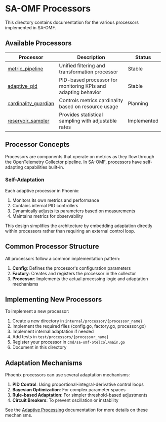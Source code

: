# SA-OMF Processors

This directory contains documentation for the various processors implemented in SA-OMF.

## Available Processors

| Processor | Description | Status |
|-----------|-------------|--------|
| [metric_pipeline](../processor/metric_pipeline.md) | Unified filtering and transformation processor | Stable |
| [adaptive_pid](./adaptive_pid.md) | PID-based processor for monitoring KPIs and adapting behavior | Stable |
| [cardinality_guardian](./cardinality_guardian.md) | Controls metrics cardinality based on resource usage | Planning |
| [reservoir_sampler](./reservoir_sampler.md) | Provides statistical sampling with adjustable rates | Implemented |

## Processor Concepts

Processors are components that operate on metrics as they flow through the OpenTelemetry Collector pipeline. In SA-OMF, processors have self-adapting capabilities built-in.

### Self-Adaptation

Each adaptive processor in Phoenix:
1. Monitors its own metrics and performance
2. Contains internal PID controllers
3. Dynamically adjusts its parameters based on measurements
4. Maintains metrics for observability

This design simplifies the architecture by embedding adaptation directly within processors rather than requiring an external control loop.

## Common Processor Structure

All processors follow a common implementation pattern:

1. **Config**: Defines the processor's configuration parameters
2. **Factory**: Creates and registers the processor in the collector
3. **Processor**: Implements the actual processing logic and adaptation mechanisms

## Implementing New Processors

To implement a new processor:

1. Create a new directory in `internal/processor/{processor_name}`
2. Implement the required files (config.go, factory.go, processor.go)
3. Implement internal adaptation if needed
4. Add tests in `test/processors/{processor_name}`
5. Register your processor in `cmd/sa-omf-otelcol/main.go`
6. Document in this directory

## Adaptation Mechanisms

Phoenix processors can use several adaptation mechanisms:

1. **PID Control**: Using proportional-integral-derivative control loops
2. **Bayesian Optimization**: For complex parameter spaces
3. **Rule-based Adaptation**: For simpler threshold-based adjustments
4. **Circuit Breakers**: To prevent oscillation or instability

See the [Adaptive Processing](../../concepts/adaptive-processing.md) documentation for more details on these mechanisms.